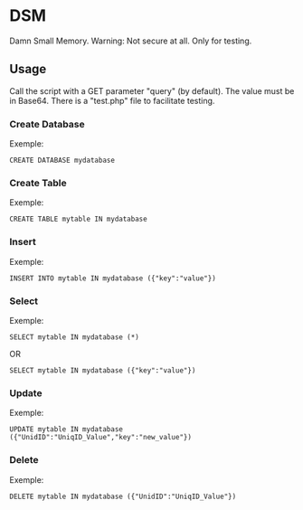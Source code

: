 
# DSM

Damn Small Memory. Warning: Not secure at all. Only for testing.

## Usage

Call the script with a GET parameter "query" (by default). The value must be in Base64. There is a "test.php" file to facilitate testing.

### Create Database

Exemple:

```
CREATE DATABASE mydatabase
```

### Create Table

Exemple:

```
CREATE TABLE mytable IN mydatabase
```

### Insert

Exemple:

```
INSERT INTO mytable IN mydatabase ({"key":"value"})
```

### Select

Exemple:

```
SELECT mytable IN mydatabase (*)
```

OR

```
SELECT mytable IN mydatabase ({"key":"value"})
```

### Update

Exemple:

```
UPDATE mytable IN mydatabase ({"UnidID":"UniqID_Value","key":"new_value"})
```

### Delete

Exemple:

```
DELETE mytable IN mydatabase ({"UnidID":"UniqID_Value"})
```
